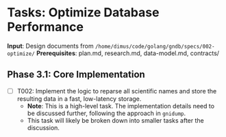 # Tasks: Optimize Database Performance

**Input**: Design documents from `/home/dimus/code/golang/gndb/specs/002-optimize/`
**Prerequisites**: plan.md, research.md, data-model.md, contracts/

## Phase 3.1: Core Implementation
- [ ] T002: Implement the logic to reparse all scientific names and store the resulting data in a fast, low-latency storage.
    - **Note**: This is a high-level task. The implementation details need to be discussed further, following the approach in `gnidump`.
    - This task will likely be broken down into smaller tasks after the discussion.